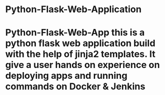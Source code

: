 # Python-Flask-Web-Application
# Python-Flask-Web-App this is a python flask web application build with the help of jinja2 templates.  It give a user hands on experience on deploying apps and running commands on Docker &amp; Jenkins
